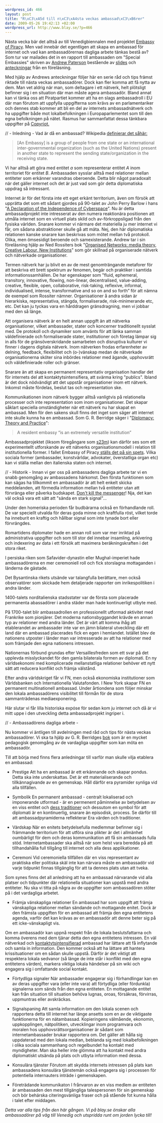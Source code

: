 ```yaml
--- 
wordpress_id: 466
layout: post
title: "R\xC3\xA5d till n\xC3\xA4sta veckas ambassad\xC3\xB6rer"
date: 2009-05-26 19:42:13 +02:00
wordpress_url: http://www.blay.se/?p=466
---
```

Nästa vecka bär det alltså av till Venedigbiennalen med projektet <a href="http://embassyofpiracy.org/">Embassy of Piracy</a>. Men vad innebär det egentligen att skapa en ambassad för internet och vad kan ambassadörernas dagliga arbete tänkas bestå av?
Som tur var mailades det in en rapport till ambassaden om "Special Embassies" skriven av <a href="http://agryfp.info/">Andrew Paterson</a> bestående av <a href="http://mlab.taik.fi/~apaterso/projects/specialembassy/ceu/apaterson_organised-networks-specialembassy_slides_ceu_250908.pdf">slides</a> och <a href="http://mlab.taik.fi/~apaterso/projects/specialembassy/ceu/apaterson_organised-networks-specialembassy_notes_ceu_250908.pdf">anteckningar</a> från en föreläsning.

Med hjälp av Andrews anteckningar följer här en serie råd och tips främst riktade till nästa veckas ambassadörer. Dock kan fler komma att få nytta av dem. Man vet aldrig när man, som deltagare i ett nätverk, helt plötsligt befinner sig i en situation där man måste agera ambassadör. Bland annat kan vi tänka oss att Piratpartiet kommer att ha en slags ambassadroll i EU där man förutom att uppfylla uppgifterna som krävs av en parlamentariker och dennes stab kommer att bli en del av internets ambassadnätverk och ha uppgifter både mot lokalbefolkningen i Europaparlementet som till den egna befolkningen på nätet. Rasmus har sammanfattat dessa tänkbara uppgifter på <a href="http://copyriot.se/2009/05/21/angaende-det-pagaende-valet/">Copyriot.</a>

// - Inledning -
Vad är då en ambassad? Wikipedia <a href="http://en.wikipedia.org/wiki/Embassy">definierar det såhär:</a>
<blockquote>[An Embassy] is a group of people from one state or an international inter-governmental organization (such as the United Nations) present in another state to represent the sending state/organization in the receiving state.</blockquote>
Vi har alltså att göra med entitet <em>a</em> som representerar entitet <em>A</em> inom territoriet för entitet <em>B</em>. Ambassaden sysslar alltså med relationer mellan entiteter som erkänner varandras oberoende. Detta blir något paradoxalt när det gäller internet och det är just vad som gör detta diplomatiska uppdrag så intressant.

Internet är för det första inte ett eget erkänt territorium, även om försök att upprätta det som ett sådant gjordes på 90-talet av John Perry Barlow i hans "<a href="http://homes.eff.org/~barlow/Declaration-Final.html">A Declaration of the Independence of Cyberspace</a>". Nu är detta ambassadprojekt inte intresserat av den numera reaktionära positionen att utmåla internet som en virtuell plats skild och av-förkroppsligad från den fysiska världen. Snarare kommer vi närmare det materiella ju mer internet vi får, om sådana abstraktioner skulle gå att mäta. Nej, den här diplomatiska relationen kanske snarare kan beskrivas som mötet mellan två protokoll. Olika, men ömsesidigt beroende och samexisterande. Andrew tar i sin föreläsning hjälp av Ned Rossiters bok "<a href="http://www.google.se/url?sa=t&amp;source=web&amp;ct=res&amp;cd=1&amp;url=http%3A%2F%2Fwww.amazon.com%2FOrganized-Networks-Theory-Creative-Institutions%2Fdp%2F9056625268&amp;ei=-SkcSrm5J9iPsAaixIWRAg&amp;usg=AFQjCNGLZr8f7S2gqwg-FC9JpoCgE1iZDw&amp;sig2=OE2WJX_DtFai-F6mpYdh4Q">Organised Networks: media theory, Creative Labour, New Institutions</a>" som gör skillnad på organiserade nätverk och nätverkade organisationer.

Termen nätverk har ju blivit en av de mest genomträngande metaforer för att beskriva ett brett spektrum av fenomen, begär och praktiker i samtida informationssamhällen. De har egenskaper som "fluid, ephemeral, transitory, innovative, flowing, non-linear, decentralised, value-adding, creative, flexible, open, collaborative, risk-taking, reflexive, informal, individualised, intense, transformative and so on and so forth” för att nämna de exempel som Rossiter nämner. Organisationer å andra sidan är hierarkiska, representativa, stängda, formaliserade, risk-minimerande etc, etc. Det kan ju tyckas vara en hårddragen gränsdragning, men vi jobbar med den så länge.

Att organisera nätverk är en helt annan uppgift än att nätverka organisationer, vilket ambassader, stater och koncerner traditionellt sysslat med. De protokoll och dynamiker som använts för att länka samman väldefinierade och formaliserade stater, institutioner och företag lämpar sig in alls för de gränsöverskridande samarbeten och disruptiva kulturer vi finner i dagens digitala nätverk. Inom nätverken frodas erfarenheter av delning, feedback, flexibilitet och (o-)vänskap medan de nätverkade organisationerna sköter sina inbördes relationer med ägande, upphovsrätt och väldefinierade roller och gränser.

Snarare än att skapa en permanent representativ organisation handlar det för internets del att kontaktytsintensifiera, att svärma kring "publics". Ibland är det dock nödvändigt att det uppstår organisationer inom ett nätverk. Inkomst måste fördelas, beslut tas och representation ske.

Kommunikationen inom nätverk bygger alltså vanligtvis på relationella processer och inte representation som inom organisationer. Det skapar såklart speciella omständigheter när ett nätverk nu har skapat en ambassad. Men för den sakens skull finns det inget som säger att internet inte skulle kunna ha en ambassad. Som G. R. Berridge säger i "<a href="http://grberridge.diplomacy.edu/Teaching/display.asp?Topic=TheoryPractice">Diplomacy: Theory and Practice</a>":
<blockquote>A resident embassy “is an extremely versatile institution”</blockquote>
Ambassadprojektet (liksom föregångare som <a href="http://www.piratbyran.org/s23m">s23m</a>) kan därför ses som ett experimentellt utforskande av ett nätverks organisationsmodell i relation till institutionella former. I fallet Embassy of Piracy<a href="http://embassyofpiracy.org/2009/05/kopimi-tvs03e01swaggerliekus/"> ställs det på sin spets</a>. Vilka sociala former (ambassader, konstvärldar, advokater, överstatliga organ etc) kan vi ställa mellan den italienska staten och internet.

// - Historik -
Innan vi ger oss på ambassadens dagliga arbete tar vi en snabb genomgång av ambassadens härkomst.
Den första funktionen som kan sägas ha tillkommit en ambassadör är att helt enkelt skicka meddelanden, att förmedla information mellan två entiteter utan att förvränga eller påverka budskapet. <a href="http://trial.thepiratebay.org/">Don't kill the messenger</a>! Nja, det kan väl också vara ett sätt att "sända en stark signal"...

Under den homeriska perioden får budbärarna också en förhandlande roll. De var speciellt utvalda för deras goda minne och kraftfulla röst, vilket torde ha inneburit en kraftig och hållbar signal som inte tynade bort eller förvrängdes.

Romartidens diplomater hade en annan roll som var mer inriktad på administrativa uppgifter och som till stor del innebar insamling, arkivering och indexering av data i ett försök att maximera beräkningskraften i det stora riket.

I persiska riken som Safavider-dynastin eller Mughal-imperiet hade ambassadörerna en mer ceremoniell roll och fick storslagna mottaganden i länderna de gästade.

Det Bysantinska rikets utsände var talangfulla berättare, men också observatörer som skickade hem detaljerade rapporter om inrikespolitiken i andra länder.

1400-talets norditalienska stadsstater var de första som placerade permanenta abassadörer i andra städer man hade kontinuerligt utbyte med.

På 1700-talet blir ambassadrollen en professionellt utformad aktivitet med Frankrike som pionjärer. Det moderna nationsbyggandet krävde en annan typ av relationer med andra länder. Det är värt att komma ihåg att etablerandet av ambassader inte var en jämn bilateral utveckling där ett land där en ambassad placerades fick en egen i hemlandet. Istället blev de nationens utposter i länder man var intresserade av att ha relationer med som främjade den egna nationens intressen.

Nationernas förbund grundas efter Versaillesfreden som ett svar på det upplevda misslyckandet för den gamla bilaterala formen av diplomati. En ny världsekonomi med komplicerade mellanstatliga relationer behöver ett nytt sätt att reducera konflikt och främja välstånd.

Efter andra världskriget får vi FN, men också ekonomiska institutioner som Världsbanken och Internationella Valutafonden. I New York skapar FN en permanent multinationell ambassad. Under årtiondena som följer minskar den lokala ambassadörens visibilitet till förmån för de stora sammanträdenas mediaexponering.

Här slutar vi får lilla historiska expóse för sedan kom ju internet och då är vi mitt uppe i den utveckling detta ambassadprojekt ingriper i.

// - Ambassadörens dagliga arbete -

Nu kommer vi äntligen till avdelningen med råd och tips för nästa veckas ambassadörer. Vi ska ta hjälp av G. R. Berridges <a href="http://grberridge.diplomacy.edu/Teaching/display.asp?Topic=TheoryPractice">bok</a> som är en mycket pedagogisk genomgång av de vardagliga uppgifter som kan möta en ambassadör.

Till att börja med finns flera anledningar till varför man skulle vilja etablera en ambassad:

* Prestige
Att ha en ambassad är ett erkännande och skapar pondus. Detta ska inte underskattas. Det är ett materialiserande och tillkännagivande av en gemenskap. Håll därför era pyramider synliga vid alla tillfällen.

* Symbolik
En permanent ambassad - centralt lokaliserad och imponerande utformad - är en permenent påminnelse av betydelsen av en viss entitet och <a href="http://imomus.livejournal.com/378731.html">dess traditioner</a> och dessutom en symbol för att diplomati är en kontinuerlig, snarare än episodisk, process. Se därför till att ambassadpyramiderna reflekterar Era värden och traditioner.

* Värdskap
När en enitets betydelsefulla medlemmar befinner sig i främmande territorium för att utföra sina plikter är det i allmänhet oumbärligt för dem och deras kommunikation att få sin ambassads fulla stöd. Internetambassader ska alltså när som helst vara beredda på att tillhandahålla full tillgång till internet och alla dess applikationer.

* Ceremoni
Vid ceremoniella tillfällen där en viss representant av praktiska eller politiska skäl inte kan närvara måste en ambassadör vid varje tidpunkt finnas tillgänglig för att ta dennes plats utan att tveka.

Som synes finns det all anledning att ha en ambassad närvarande vid alla platser och tidpunkter där relationella situationer kan uppstå med andra entiteter. Nu ska vi titta på några av de uppgifter som ambassadören stöter på i det vardagliga arbetet.

* Främja vänskapliga relationer
En ambassad har som uppgift att främja vänskapliga relationer mellan sändande och mottagande enitet. Dock är den främsta uppgiften för en ambassad att främja den egna entitetens agenda, varför det kan krävas av en ambassadör att denne beter sig på ett icke-vänskapligt vis.

Om en ambassadör kan uppnå respekt från de lokala beslutsfattarna och komma överens med dem tjänar detta den egna entitetens intressen. En väl nätverkad och <a href="http://werebuild.eu/wiki/index.php/N%C3%A4tpolitisk_ordlista#kontaktytsintensifiera">kontaktytsintensifierad</a> ambassad har lättare att få inflytande och samla in information. Den kommer också att ha lättare att hantera krissituationer om en sådan skulle uppstå. Därför är det viktigt att respektera lokala sedvanor (så länge de inte står i konflikt med den egna entitetens värden), markera viktiga lokala händelser på sin wiki och engagera sig i omfattande social kontakt.

* Förtydliga signaler
När ambassader engagerar sig i förhandlingar kan en av deras uppgifter vara (eller inte vara) att förtydliga (eller fördunkla) signalerna som sänds från den egna entiteten. En mottagande entitet kan från situation till situation behöva lugnas, oroas, försäkras, förvirras, uppmuntras eller avskräckas.

* Signalspaning
Att samla information om den lokala scenen och rapportera detta till internet har länge ansetts som en av de viktigaste funktionerna för en nätambassad. Kopieringens välmående, ekonomin, uppkopplingen, nätpolitiken, utvecklingar inom programvara och moralen hos upphovsrättsorganisationer är sådant som internetambassader brukar rapportera om. Det gäller att hålla sig uppdaterad med den lokala median, beblanda sig med lokalbefolkningen i olika sociala sammanhang och regelbundet ha kontakt med myndigheter. Man ska heller inte glömma att ha kontakt med andra diplomatiskt utsända på plats och utbyta information med dessa.

* Konsulära tjänster
Förutom att skydda internets intressen på plats kan ambassadens konsulära tjänstemän också engagera sig i processen för potentiella internauters inträde i gemenskapen.

* Företrädande kommunikaton
I frånvaron av en viss medlem av entiteten är ambassaden den mest tillgängliga talespersonen för sin gemenskap och bör behärska citeringsvänliga fraser och på stående fot kunna hålla i talet efter middagen.

<em>Detta var alla tips från den här gången. Vi på blay.se önskar alla ambassadörer på väg till Venedig och utspridda runt om jorden lycka till!</em>
